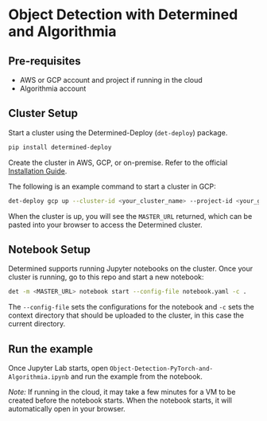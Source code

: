 # Object Detection with Determined and Algorithmia

## Pre-requisites
* AWS or GCP account and project if running in the cloud
* Algorithmia account


## Cluster Setup
Start a cluster using the Determined-Deploy (`det-deploy`) package.

```sh
pip install determined-deploy
```

Create the cluster in AWS, GCP, or on-premise. Refer to the official [Installation Guide](https://docs.determined.ai/latest/how-to/install-main.html). 

The following is an example command to start a cluster in GCP:

```sh
det-deploy gcp up --cluster-id <your_cluster_name> --project-id <your_gcp_project>
```

When the cluster is up, you will see the `MASTER_URL` returned, which can be pasted into your browser to access the Determined cluster.

## Notebook Setup

Determined supports running Jupyter notebooks on the cluster. Once your cluster is running, go to this repo and start a new notebook:

```sh
det -m <MASTER_URL> notebook start --config-file notebook.yaml -c .
```

The `--config-file` sets the configurations for the notebook and `-c` sets the context directory that should be uploaded to the cluster, in this case the current directory.


## Run the example

Once Jupyter Lab starts, open `Object-Detection-PyTorch-and-Algorithmia.ipynb` and run the example from the notebook.

*Note:* If running in the cloud, it may take a few minutes for a VM to be created before the notebook starts. When the notebook starts, it will automatically open in your browser.
